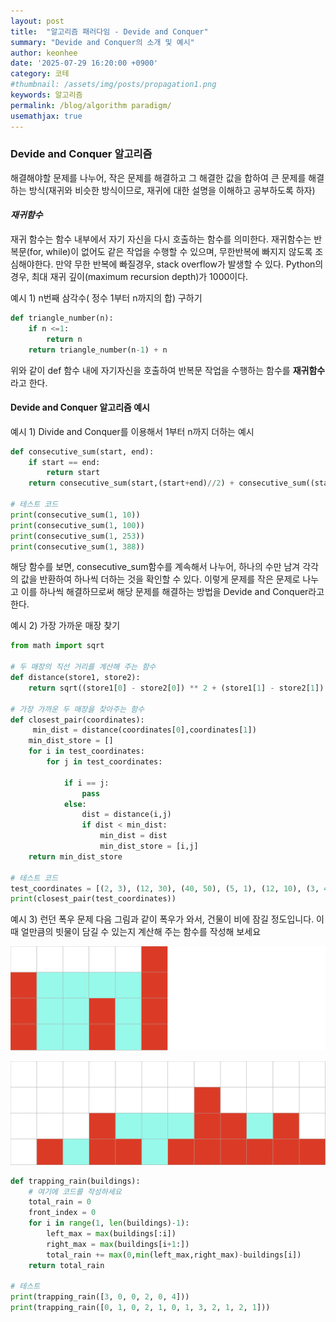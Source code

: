 ```yaml
---
layout: post
title:  "알고리즘 패러다임 - Devide and Conquer"
summary: "Devide and Conquer의 소개 및 예시"
author: keonhee
date: '2025-07-29 16:20:00 +0900'
category: 코테
#thumbnail: /assets/img/posts/propagation1.png
keywords: 알고리즘
permalink: /blog/algorithm paradigm/
usemathjax: true
---
```


### Devide and Conquer 알고리즘

해결해야할 문제를 나누어, 작은 문제를 해결하고 그 해결한 값을 합하여 큰 문제를 해결하는 방식(재귀와 비슷한 방식이므로, 재귀에 대한 설명을 이해하고 공부하도록 하자)

#### ***재귀함수***

재귀 함수는 함수 내부에서 자기 자신을 다시 호출하는 함수를 의미한다. 재귀함수는 반복문(for, while)이 없어도 같은 작업을 수행할 수 있으며, 무한반복에 빠지지 않도록 조심해야한다.
만약 무한 반복에 빠질경우, stack overflow가 발생할 수 있다. Python의 경우, 최대 재귀 깊이(maximum recursion depth)가 1000이다.

예시 1) n번째 삼각수( 정수 1부터 n까지의 합) 구하기

```python
def triangle_number(n):
    if n <=1:
        return n
    return triangle_number(n-1) + n
```
위와 같이 def 함수 내에 자기자신을 호출하여 반복문 작업을 수행하는 함수를 **재귀함수**라고 한다.


#### Devide and Conquer 알고리즘 예시

예시 1) Divide and Conquer를 이용해서 1부터 n까지 더하는 예시
```python
def consecutive_sum(start, end):
    if start == end:
        return start
    return consecutive_sum(start,(start+end)//2) + consecutive_sum((start+end)//2 + 1, end)
    
# 테스트 코드
print(consecutive_sum(1, 10))
print(consecutive_sum(1, 100))
print(consecutive_sum(1, 253))
print(consecutive_sum(1, 388))
```

해당 함수를 보면, consecutive_sum함수를 계속해서 나누어, 하나의 수만 남겨 각각의 값을 반환하여 하나씩 더하는 것을 확인할 수 있다. 이렇게 문제를 작은 문제로 나누고 이를 하나씩 해결하므로써 해당 문제를 해결하는 방법을 Devide and Conquer라고 한다.


예시 2) 가장 가까운 매장 찾기

```python
from math import sqrt

# 두 매장의 직선 거리를 계산해 주는 함수
def distance(store1, store2):
    return sqrt((store1[0] - store2[0]) ** 2 + (store1[1] - store2[1]) ** 2)

# 가장 가까운 두 매장을 찾아주는 함수
def closest_pair(coordinates):
     min_dist = distance(coordinates[0],coordinates[1])
    min_dist_store = []
    for i in test_coordinates:
        for j in test_coordinates:
            
            if i == j:
                pass
            else:
                dist = distance(i,j)
                if dist < min_dist:
                    min_dist = dist
                    min_dist_store = [i,j] 
    return min_dist_store

# 테스트 코드
test_coordinates = [(2, 3), (12, 30), (40, 50), (5, 1), (12, 10), (3, 4)]
print(closest_pair(test_coordinates))
```


예시 3) 런던 폭우 문제
다음 그림과 같이 폭우가 와서, 건물이 비에 잠길 정도입니다. 이때 얼만큼의 빗물이 담길 수 있는지 계산해 주는 함수를 작성해 보세요

![폭우](/assets/img/posts/londonRain1.png)

![폭우](/assets/img/posts/londonRain2.png)

```python
def trapping_rain(buildings):
    # 여기에 코드를 작성하세요
    total_rain = 0
    front_index = 0
    for i in range(1, len(buildings)-1):
        left_max = max(buildings[:i])
        right_max = max(buildings[i+1:])
        total_rain += max(0,min(left_max,right_max)-buildings[i])
    return total_rain
            
# 테스트
print(trapping_rain([3, 0, 0, 2, 0, 4]))
print(trapping_rain([0, 1, 0, 2, 1, 0, 1, 3, 2, 1, 2, 1]))

```